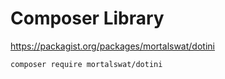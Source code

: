 # Composer Library
https://packagist.org/packages/mortalswat/dotini

```
composer require mortalswat/dotini
```
